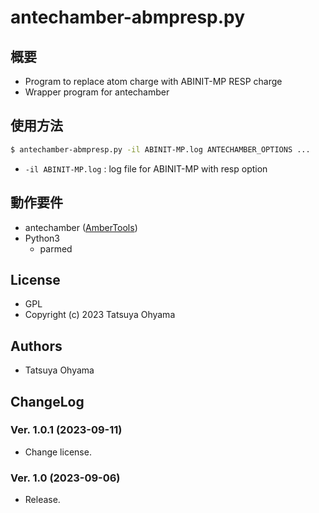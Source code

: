 # antechamber-abmpresp.py

## 概要
* Program to replace atom charge with ABINIT-MP RESP charge
* Wrapper program for antechamber


## 使用方法
```sh
$ antechamber-abmpresp.py -il ABINIT-MP.log ANTECHAMBER_OPTIONS ...
```

* `-il ABINIT-MP.log`
	: log file for ABINIT-MP with resp option


## 動作要件
* antechamber ([AmberTools](https://ambermd.org/AmberTools.php))
* Python3
	* parmed

## License
* GPL
* Copyright (c) 2023 Tatsuya Ohyama


## Authors
* Tatsuya Ohyama


## ChangeLog
### Ver. 1.0.1 (2023-09-11)
* Change license.

### Ver. 1.0 (2023-09-06)
* Release.
